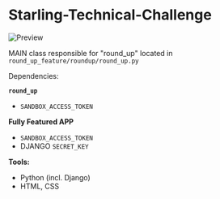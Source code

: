 # Starling-Technical-Challenge

![Preview](https://media0.giphy.com/media/AWmVGaYIVr3hMVqwhf/giphy.gif?cid=790b7611172e0de04fc87a496b5187852e3d3af1ccdf7e41&rid=giphy.gif&ct=g)

MAIN class responsible for "round_up" located in `round_up_feature/roundup/round_up.py`

Dependencies:

**`round_up`**
- `SANDBOX_ACCESS_TOKEN`

**Fully Featured APP**
- `SANDBOX_ACCESS_TOKEN`
- DJANGO `SECRET_KEY`

**Tools:**

- Python (incl. Django)
- HTML, CSS
